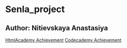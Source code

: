 # Senla_project
## Author: Nitievskaya Anastasiya
[HtmlAcademy Achievement](https://htmlacademy.ru/profile/id1696781)
[Codecademy Achievement](https://www.codecademy.com/profiles/byte3193793981)
